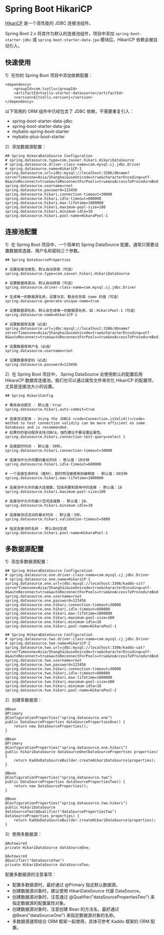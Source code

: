# Spring Boot HikariCP

[HikariCP](https://github.com/brettwooldridge/HikariCP) 是一个高性能的 JDBC 连接池组件。

Spring Boot 2.x 将其作为默认的连接池组件，项目中添加 `spring-boot-starter-jdbc` 或 `spring-boot-starter-data-jpa`  模块后，HikariCP 依赖会被自动引入。

## 快速使用

1）在你的 Spring Boot 项目中添加依赖配置：

```
<dependency>
    <groupId>com.tsollu</groupId>
    <artifactId>tsollu-starter-datasource</artifactId>
    <version>${tsollu.version}</version>
</dependency>
```

以下常用的 ORM 组件中已经包含了 JDBC 依赖，不需要重复引入：

- spring-boot-starter-data-jdbc
- spring-boot-starter-data-jpa
- mybatis-spring-boot-starter
- mybatis-plus-boot-starter

2）添加数据源配置：

```
## Spring HikaraDataSource Configuration
# spring.datasource.type=com.zaxxer.hikari.HikariDataSource
# spring.datasource.driver-class-name=com.mysql.cj.jdbc.Driver
# spring.datasource.name=HikariCP-1
spring.datasource.url=jdbc:mysql://localhost:3306/dbname?serverTimezone=Asia/Shanghai&useUnicode=true&characterEncoding=utf-8&autoReconnect=true&autoReconnectForPools=true&noAccessToProcedureBodies=true&allowMultiQueries=true&zeroDateTimeBehavior=convertToNull
spring.datasource.username=root
spring.datasource.password=123456
spring.datasource.hikari.connection-timeout=30000
spring.datasource.hikari.idle-timeout=600000
spring.datasource.hikari.max-lifetime=1800000
spring.datasource.hikari.maximum-pool-size=100
spring.datasource.hikari.minimum-idle=10
spring.datasource.hikari.pool-name=HikaraPool-1
```

## 连接池配置

1）在 Spring Boot 项目中，一个简单的 Spring DataSource 配置，通常只需要设置数据库连接、用户名和密码三个参数。

```
## Spring DataSourceProperties

# 设置连接池类型，默认自动获取（可选）
spring.datasource.type=com.zaxxer.hikari.HikariDataSource

# 设置数据库驱动，默认自动获取（可选）
spring.datasource.driver-class-name=com.mysql.cj.jdbc.Driver

# 生成唯一的数据源名称，设置与否，都会优先取 name 的值（可选）
spring.datasource.generate-unique-name=true

# 设置数据源名称，默认会生成唯一的数据源名称，如：HikariPool-1（可选）
spring.datasource.name=HikariCP-1

# 设置数据库连接（必选）
spring.datasource.url=jdbc:mysql://localhost:3306/dbname?serverTimezone=Asia/Shanghai&useUnicode=true&characterEncoding=utf-8&autoReconnect=true&autoReconnectForPools=true&noAccessToProcedureBodies=true&allowMultiQueries=true&zeroDateTimeBehavior=convertToNull

# 设置数据库用户名（必选）
spring.datasource.username=root

# 设置数据库密码（必选）
spring.datasource.password=123456
```

2）在 Spring Boot 项目中， Spring DataSource 会使用默认的配置启用 HikaraCP 数据库连接池。我们也可以通过属性文件来优化 HikariCP 的配置项，尤其是连接池大小的设置。

```
## Spring HikariConfig

# 事务自动提交 - 默认值：true
spring.datasource.hikari.auto-commit=true

# 连接测试查询 - Using the JDBC4 <code>Connection.isValid()</code> method to test connection validity can be more efficient on some databases and is recommended.
# 如果你的驱动程序支持JDBC4，强烈建议不要设置此属性。
spring.datasource.hikari.connection-test-query=select 1

# 连接超时时间 - 默认值：30秒。
spring.datasource.hikari.connection-timeout=30000

# 连接池中允许闲置的最长时间 - 默认值：10分钟
spring.datasource.hikari.idle-timeout=600000

# 一个连接生命时长（毫秒），超时而没被使用则被释放 - 默认值：30分钟
spring.datasource.hikari.max-lifetime=1800000

# 连接池中允许的最大连接数，包括闲置和使用中的连接 - 默认值：10
spring.datasource.hikari.maximum-pool-size=100

# 连接池中允许的最小空闲连接数 - 默认值：10。
spring.datasource.hikari.minimum-idle=10

# 连接被测试活动的最长时间 - 默认值：5秒。
spring.datasource.hikari.validation-timeout=5000

# 指定连接池的名称 - 默认自动生成
spring.datasource.hikari.pool-name=HikaraPool-1
```

## 多数据源配置

1）添加多数据源配置：

```
## Spring HikaraDataSource Configuration
# spring.datasource.one.driver-class-name=com.mysql.cj.jdbc.Driver
# spring.datasource.one.name=HikariCP-1
spring.datasource.one.url=jdbc:mysql://localhost:3306/kaddo-sit?serverTimezone=Asia/Shanghai&useUnicode=true&characterEncoding=utf-8&autoReconnect=true&autoReconnectForPools=true&noAccessToProcedureBodies=true&allowMultiQueries=true&zeroDateTimeBehavior=convertToNull
spring.datasource.one.username=root
spring.datasource.one.password=123456
spring.datasource.one.hikari.connection-timeout=30000
spring.datasource.one.hikari.idle-timeout=600000
spring.datasource.one.hikari.max-lifetime=1800000
spring.datasource.one.hikari.maximum-pool-size=100
spring.datasource.one.hikari.minimum-idle=10
spring.datasource.one.hikari.pool-name=HikaraPool-1

## Spring HikaraDataSource Configuration
# spring.datasource.two.driver-class-name=com.mysql.cj.jdbc.Driver
# spring.datasource.two.name=HikariCP-2
spring.datasource.two.url=jdbc:mysql://localhost:3306/kaddo-uat?serverTimezone=Asia/Shanghai&useUnicode=true&characterEncoding=utf-8&autoReconnect=true&autoReconnectForPools=true&noAccessToProcedureBodies=true&allowMultiQueries=true&zeroDateTimeBehavior=convertToNull
spring.datasource.two.username=root
spring.datasource.two.password=123456
spring.datasource.two.hikari.connection-timeout=30000
spring.datasource.two.hikari.idle-timeout=600000
spring.datasource.two.hikari.max-lifetime=1800000
spring.datasource.two.hikari.maximum-pool-size=100
spring.datasource.two.hikari.minimum-idle=10
spring.datasource.two.hikari.pool-name=HikaraPool-2
```

2）创建多数据源：

```
@Bean
@Primary
@ConfigurationProperties("spring.datasource.one")
public DataSourceProperties dataSourcePropertiesOne() {
	return new DataSourceProperties();
}

@Bean
@Primary
@ConfigurationProperties("spring.datasource.one.hikari")
public HikariDataSource dataSourceOne(DataSourceProperties properties) {
	return KaddoDataSourceBuilder.createHikariDataSource(properties);
}

@Bean
@ConfigurationProperties("spring.datasource.two")
public DataSourceProperties dataSourcePropertiesTwo() {
	return new DataSourceProperties();
}

@Bean
@ConfigurationProperties("spring.datasource.two.hikari")
public HikariDataSource dataSourceTwo(@Qualifier("dataSourcePropertiesTwo") DataSourceProperties properties) {
	return KaddoDataSourceBuilder.createHikariDataSource(properties);
}
```

3）使用多数据源：

```
@Autowired
private HikariDataSource dataSourceOne;

@Autowired
@Qualifier("dataSourceTwo")
private HikariDataSource dataSourceTwo;
```

配置多数据源的注意事项：

* 配置多数据源时，最好通过 @Primary 指定默认数据源。
* 创建数据源对象时，建议使用 HikariDataSource 代替 DataSource。
* 创建数据源对象时，注意通过 @Qualifier("dataSourcePropertiesTwo") 来指定数据源的配置属性对象。
* 创建数据源对象时，注意创建 Bean 的方法名，最好通过 @Bean("dataSourceOne") 来指定数据源对象的名称。
* 多数据源通常结合 ORM 框架一起使用，具体可参考 Kaddo 框架的 ORM 配置。
